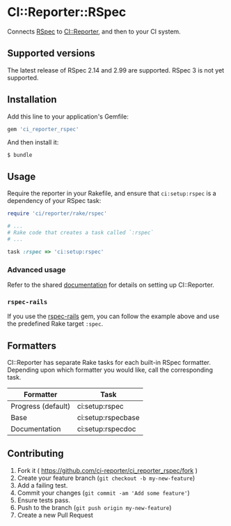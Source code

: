 # CI::Reporter::RSpec

Connects [RSpec][rspec] to [CI::Reporter][ci], and then to your CI
system.

[rspec]: https://www.relishapp.com/rspec
[ci]: https://github.com/ci-reporter/ci_reporter

## Supported versions

The latest release of RSpec 2.14 and 2.99 are supported. RSpec 3 is
not yet supported.

## Installation

Add this line to your application's Gemfile:

```ruby
gem 'ci_reporter_rspec'
```

And then install it:

```
$ bundle
```

## Usage

Require the reporter in your Rakefile, and ensure that
`ci:setup:rspec` is a dependency of your RSpec task:

```ruby
require 'ci/reporter/rake/rspec'

# ...
# Rake code that creates a task called `:rspec`
# ...

task :rspec => 'ci:setup:rspec'
```

### Advanced usage

Refer to the shared [documentation][ci] for details on setting up
CI::Reporter.

### `rspec-rails`

If you use the [rspec-rails][rspec-rails] gem, you can follow the
example above and use the predefined Rake target `:spec`.

[rspec-rails]: https://www.relishapp.com/rspec/rspec-rails/docs

## Formatters

CI::Reporter has separate Rake tasks for each built-in RSpec
formatter. Depending upon which formatter you would like, call the
corresponding task.

| Formatter          | Task               |
|--------------------|--------------------|
| Progress (default) | ci:setup:rspec     |
| Base               | ci:setup:rspecbase |
| Documentation      | ci:setup:rspecdoc  |

## Contributing

1. Fork it ( https://github.com/ci-reporter/ci_reporter_rspec/fork )
2. Create your feature branch (`git checkout -b my-new-feature`)
3. Add a failing test.
4. Commit your changes (`git commit -am 'Add some feature'`)
5. Ensure tests pass.
6. Push to the branch (`git push origin my-new-feature`)
7. Create a new Pull Request
